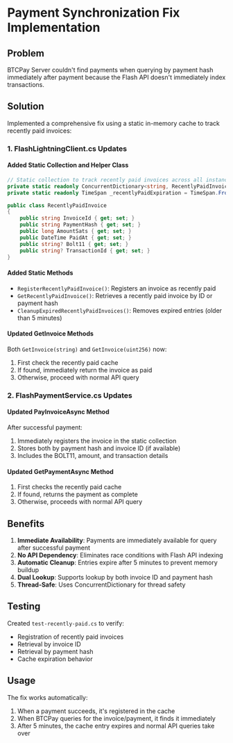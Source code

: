 # Payment Synchronization Fix Implementation

## Problem
BTCPay Server couldn't find payments when querying by payment hash immediately after payment because the Flash API doesn't immediately index transactions.

## Solution
Implemented a comprehensive fix using a static in-memory cache to track recently paid invoices:

### 1. FlashLightningClient.cs Updates

#### Added Static Collection and Helper Class
```csharp
// Static collection to track recently paid invoices across all instances
private static readonly ConcurrentDictionary<string, RecentlyPaidInvoice> _recentlyPaidInvoices = new ConcurrentDictionary<string, RecentlyPaidInvoice>();
private static readonly TimeSpan _recentlyPaidExpiration = TimeSpan.FromMinutes(5);

public class RecentlyPaidInvoice
{
    public string InvoiceId { get; set; }
    public string PaymentHash { get; set; }
    public long AmountSats { get; set; }
    public DateTime PaidAt { get; set; }
    public string? Bolt11 { get; set; }
    public string? TransactionId { get; set; }
}
```

#### Added Static Methods
- `RegisterRecentlyPaidInvoice()`: Registers an invoice as recently paid
- `GetRecentlyPaidInvoice()`: Retrieves a recently paid invoice by ID or payment hash
- `CleanupExpiredRecentlyPaidInvoices()`: Removes expired entries (older than 5 minutes)

#### Updated GetInvoice Methods
Both `GetInvoice(string)` and `GetInvoice(uint256)` now:
1. First check the recently paid cache
2. If found, immediately return the invoice as paid
3. Otherwise, proceed with normal API query

### 2. FlashPaymentService.cs Updates

#### Updated PayInvoiceAsync Method
After successful payment:
1. Immediately registers the invoice in the static collection
2. Stores both by payment hash and invoice ID (if available)
3. Includes the BOLT11, amount, and transaction details

#### Updated GetPaymentAsync Method
1. First checks the recently paid cache
2. If found, returns the payment as complete
3. Otherwise, proceeds with normal API query

## Benefits

1. **Immediate Availability**: Payments are immediately available for query after successful payment
2. **No API Dependency**: Eliminates race conditions with Flash API indexing
3. **Automatic Cleanup**: Entries expire after 5 minutes to prevent memory buildup
4. **Dual Lookup**: Supports lookup by both invoice ID and payment hash
5. **Thread-Safe**: Uses ConcurrentDictionary for thread safety

## Testing

Created `test-recently-paid.cs` to verify:
- Registration of recently paid invoices
- Retrieval by invoice ID
- Retrieval by payment hash
- Cache expiration behavior

## Usage

The fix works automatically:
1. When a payment succeeds, it's registered in the cache
2. When BTCPay queries for the invoice/payment, it finds it immediately
3. After 5 minutes, the cache entry expires and normal API queries take over
